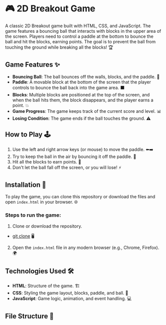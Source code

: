 # 🎮 2D Breakout Game

A classic 2D Breakout game built with HTML, CSS, and JavaScript. The game features a bouncing ball that interacts with blocks in the upper area of the screen. Players need to control a paddle at the bottom to bounce the ball and hit the blocks, earning points. The goal is to prevent the ball from touching the ground while breaking all the blocks! 🏆

## Game Features ✨

- **Bouncing Ball**: The ball bounces off the walls, blocks, and the paddle. 🏀
- **Paddle**: A movable block at the bottom of the screen that the player controls to bounce the ball back into the game area. ⬛
- **Blocks**: Multiple blocks are positioned at the top of the screen, and when the ball hits them, the block disappears, and the player earns a point. 💥
- **Game Progress**: The game keeps track of the current score and level. 📊
- **Losing Condition**: The game ends if the ball touches the ground. ⚠️

## How to Play 🕹️

1. Use the left and right arrow keys (or mouse) to move the paddle. ⬅️➡️
2. Try to keep the ball in the air by bouncing it off the paddle. 🙌
3. Hit all the blocks to earn points. 💎
4. Don't let the ball fall off the screen, or you will lose! ⚡

## Installation 🔧

To play the game, you can clone this repository or download the files and open `index.html` in your browser. 🌐

### Steps to run the game:

1. Clone or download the repository.

- [git clone](https://github.com/0daysleft/2d-breakout-game.git) 🖥️

2. Open the `index.html` file in any modern browser (e.g., Chrome, Firefox). 🌍

## Technologies Used 🛠️

- **HTML**: Structure of the game. 🏗️
- **CSS**: Styling the game layout, blocks, paddle, and ball. 🎨
- **JavaScript**: Game logic, animation, and event handling. 💻

## File Structure 📂

